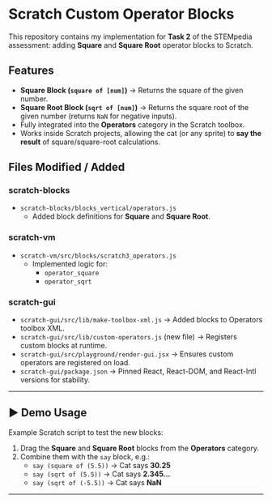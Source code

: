 # Scratch Custom Operator Blocks  

This repository contains my implementation for **Task 2** of the STEMpedia assessment: adding **Square** and **Square Root** operator blocks to Scratch.  

## Features  
- **Square Block (`square of [num]`)** → Returns the square of the given number.  
- **Square Root Block (`sqrt of [num]`)** → Returns the square root of the given number (returns `NaN` for negative inputs).  
- Fully integrated into the **Operators** category in the Scratch toolbox.  
- Works inside Scratch projects, allowing the cat (or any sprite) to **say the result** of square/square-root calculations.  

## Files Modified / Added  

### **scratch-blocks**  
- `scratch-blocks/blocks_vertical/operators.js`  
  - Added block definitions for **Square** and **Square Root**.  

### **scratch-vm**  
- `scratch-vm/src/blocks/scratch3_operators.js`  
  - Implemented logic for:  
    - `operator_square`  
    - `operator_sqrt`  

### **scratch-gui**  
- `scratch-gui/src/lib/make-toolbox-xml.js` → Added blocks to Operators toolbox XML.  
- `scratch-gui/src/lib/custom-operators.js` (new file) → Registers custom blocks at runtime.  
- `scratch-gui/src/playground/render-gui.jsx` → Ensures custom operators are registered on load.  
- `scratch-gui/package.json` → Pinned React, React-DOM, and React-Intl versions for stability.  

---

## ▶️ Demo Usage  
Example Scratch script to test the new blocks:  

1. Drag the **Square** and **Square Root** blocks from the **Operators** category.  
2. Combine them with the `say` block, e.g.:  
   - `say (square of (5.5))` → Cat says **30.25**  
   - `say (sqrt of (5.5))` → Cat says **2.345...**  
   - `say (sqrt of (-5.5))` → Cat says **NaN**  

---

